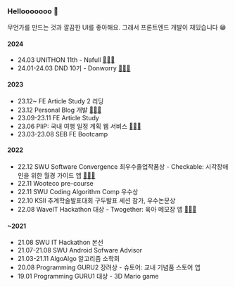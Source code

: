 
### Hellooooooo 👋

무언가를 만드는 것과 깔끔한 UI를 좋아해요. 그래서 프론트엔드 개발이 재밌습니다 😁

#### 2024

- 24.03 UNITHON 11th - Nafull [🧑🏻‍💻](https://github.com/NafullNafull/Nafull-client)
- 24.01-24.03 DND 10기 - Donworry [🧑🏻‍💻](https://github.com/dnd-side-project/dnd-10th-3-frontend)

#### 2023

- 23.12~ FE Article Study 2 리딩
- 23.12 Personal Blog 개발 [🧑🏻‍💻](https://github.com/jhsung23/my-site)
- 23.09-23.11 FE Article Study
- 23.06 PliP: 국내 여행 일정 계획 웹 서비스 [🧑🏻‍💻](https://github.com/jhsung23/PliP)
- 23.03-23.08 SEB FE Bootcamp

#### 2022

- 22.12 SWU Software Convergence 최우수졸업작품상 - Checkable: 시각장애인을 위한 월경 가이드 앱 [🧑🏻‍💻](https://github.com/jhsung23/Checkable)
- 22.11 Wooteco pre-course
- 22.11 SWU Coding Algorithm Comp 우수상
- 22.10 KSII 추계학술발표대회 구두발표 세션 참가, 우수논문상
- 22.08 WaveIT Hackathon 대상 - Twogether: 육아 메모장 앱 [🧑🏻‍💻](https://github.com/jhsung23/Twogether)

#### ~2021

- 21.08 SWU IT Hackathon 본선
- 21.07-21.08 SWU Android Sofware Advisor
- 21.03-21.11 AlgoAlgo 알고리즘 소학회
- 20.08 Programming GURU2 장려상 - 슈토어: 교내 기념품 스토어 앱
- 19.01 Programming GURU1 대상 - 3D Mario game

